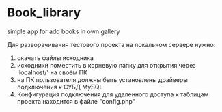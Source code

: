 # Book_library
simple app for add books in own gallery

Для разворачивания тестового проекта на локальном сервере нужно: 
1) скачать файлы исходника
2) исходники поместить в корневую папку для открытия через 'localhost/'  на своём ПК
3) на ПК пользователя должны быть установлены драйверы подключения к СУБД MySQL
3) Конфигурация подключения для удаленного доступа к таблицам проекта находится в файле "config.php"

